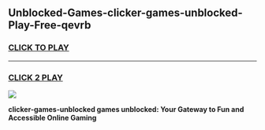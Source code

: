 
## Unblocked-Games-clicker-games-unblocked-Play-Free-qevrb
<h3>
<a href="https://premium76.site?title=clicker-games-unblocked&ref=15A">CLICK TO PLAY</a></h3>
<hr>

<h3>
<a href="https://premium76.site?title=clicker-games-unblocked&ref=15A">CLICK 2 PLAY</a>
  
</h3>

<a href="https://premium76.site?title=clicker-games-unblocked&ref=15A"><img src="https://clearcache.store/games.png"></a>


**clicker-games-unblocked games unblocked: Your Gateway to Fun and Accessible Online Gaming**
